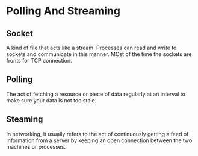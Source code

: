 # Polling And Streaming

## Socket

A kind of file that acts like a stream. Processes can read and write to sockets and communicate in this manner. MOst of the time the sockets are fronts for TCP connection.

## Polling

The act of fetching a resource or piece of data regularly at an interval to make sure your data is not too stale.

## Steaming

In networking, it usually refers to the act of continuously getting a feed of information from a server by keeping an open connection between the two machines or processes.
